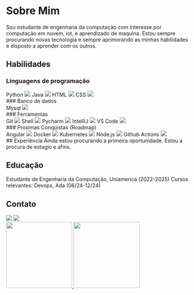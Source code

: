 # Sobre Mim
Sou estudante de engenharia da computação com interesse por computação em nuvem, iot, e aprendizado de maquina. Estou sempre procurando novas tecnologia e sempre aprimorando as minhas habilidades e disposto a aprender com os outros.

## Habilidades
### Linguagens de programação
<div> Python <img src="https://cdn.jsdelivr.net/gh/devicons/devicon@latest/icons/python/python-original-wordmark.svg"/> Java <img src="https://cdn.jsdelivr.net/gh/devicons/devicon@latest/icons/java/java-original-wordmark.svg"/> HTML <img src="https://cdn.jsdelivr.net/gh/devicons/devicon@latest/icons/html5/html5-original-wordmark.svg"/> CSS <img src="https://cdn.jsdelivr.net/gh/devicons/devicon@latest/icons/css3/css3-original-wordmark.svg"/> </div>
### Banco de dados
<div> Mysql <img src="https://cdn.jsdelivr.net/gh/devicons/devicon@latest/icons/mysql/mysql-original-wordmark.svg"/> </div>
### Ferramentas
<div> Git <img src="https://cdn.jsdelivr.net/gh/devicons/devicon@latest/icons/git/git-original-wordmark.svg"/> Shell <img src="https://cdn.jsdelivr.net/gh/devicons/devicon@latest/icons/bash/bash-plain.svg"/> Pycharm <img src="https://cdn.jsdelivr.net/gh/devicons/devicon@latest/icons/pycharm/pycharm-original.svg"/> IntellIJ <img src="https://cdn.jsdelivr.net/gh/devicons/devicon@latest/icons/intellij/intellij-original.svg"/> VS Code <img src="https://cdn.jsdelivr.net/gh/devicons/devicon@latest/icons/vscode/vscode-original.svg"/> </div>
### Proximas Conquistas (Roadmap)
<div> Angular <img src="https://cdn.jsdelivr.net/gh/devicons/devicon@latest/icons/angular/angular-original.svg"/> Docker <img src="https://cdn.jsdelivr.net/gh/devicons/devicon@latest/icons/angular/angular-original.svg"/> Kubernetes <img src="https://cdn.jsdelivr.net/gh/devicons/devicon@latest/icons/kubernetes/kubernetes-original-wordmark.svg"/> Node.js <img src="https://cdn.jsdelivr.net/gh/devicons/devicon@latest/icons/nodejs/nodejs-original-wordmark.svg"/> Github Actions <img src="https://cdn.jsdelivr.net/gh/devicons/devicon@latest/icons/githubactions/githubactions-original.svg"/> </div> 
## Experiência
Ainda estou procurando a primeira oportunidade. Estou a procura de estagio e afins.

## Educação
Estudante de Engenharia da Computação, Uniamerica (2022-2025) 
Cursos relevantes:
Devops, Ada (06/24-12/24)
## Contato
<div> <a href = "mailto:danielguidini2002@gmail.com"><img loading="lazy" src="https://img.shields.io/badge/Gmail-D14836?style=for-the-badge&logo=gmail&logoColor=white" target="_blank"></a> <a href="https://www.linkedin.com/in/danielguidini/" target="_blank"><img loading="lazy" src="https://img.shields.io/badge/-LinkedIn-%230077B5?style=for-the-badge&logo=linkedin&logoColor=white" target="_blank"></a> </div> <div> <a href="https://github.com/danielguidini"> <img loading="lazy" height="180em" src="https://github-readme-stats.vercel.app/api/top-langs/?username=danielguidini&layout=compact&langs_count=7&theme=dracula"/> <img loading="lazy" height="180em" src="https://github-readme-stats.vercel.app/api?username=danielguidini&show_icons=true&theme=dracula&include_all_commits=true&count_private=true"/> </div>

